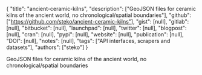 {
  "title": "ancient-ceramic-kilns",
  "description": ["GeoJSON files for ceramic kilns of the ancient world, no chronological/spatial boundaries"],
  "github": ["https://github.com/steko/ancient-ceramic-kilns"],
  "gist": [null],
  "gitlab": [null],
  "bitbucket": [null],
  "launchpad": [null],
  "twitter": [null],
  "blogpost": [null],
  "cran": [null],
  "pypi": [null],
  "website": [null],
  "publication": [null],
  "DOI": [null],
  "notes": [null],
  "tags": ["API interfaces, scrapers and datasets"],
  "authors": ["steko"]
}

<!-- Generated by csv2md.R – do not edit by hand -->

GeoJSON files for ceramic kilns of the ancient world, no chronological/spatial boundaries